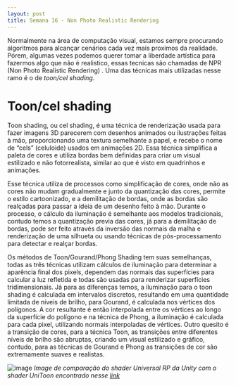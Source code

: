 ```yaml
---
layout: post
title: Semana 16 - Non Photo Realistic Rendering
---
```


Normalmente na área de computação visual, estamos sempre procurando algoritmos para alcançar cenários
cada vez mais proximos da realidade. Pórem, algumas vezes podemos querer tomar a liberdade artística
para fazermos algo que não é realistico, essas tecnicas são chamadas de NPR (Non Photo Realistic Rendering)
. Uma das técnicas mais utilizadas nesse ramo é o de *toon/cel shading*.

# Toon/cel shading

Toon shading, ou cel shading, é uma técnica de renderização usada para fazer imagens 3D parecerem com desenhos animados ou ilustrações feitas à mão,
proporcionando uma textura semelhante a papel, e recebe o nome de “cels” (celuloide) usados em animações 2D. 
Essa técnica simplifica a paleta de cores e utiliza bordas bem definidas para criar um visual estilizado e não fotorrealista, similar ao que é visto em quadrinhos e animações.

Esse técnica utiliza de processos como simplificação de cores, onde não as cores não mudam gradualmente e junto da quantização das cores, permite o estilo cartoonizado, e a demilitação de bordas, onde as bordas são realçadas para
passar a ideia de um desenho feito à mão. Durante o processo, o cálculo da iluminação é semelhante aos modelos tradicionais, contudo temos a quantização previa das cores, já para a demilitação de bordas,  pode ser feito através da 
inversão das normais da malha e renderização de uma silhueta ou usando técnicas de pós-processamento para detectar e realçar bordas.

Os métodos de Toon/Gourand/Phong Shading tem suas semelhanças, todas as três técnicas utilizam cálculos de iluminação para determinar a aparência final dos pixels, dependem das normais das superfícies para calcular a luz refletida
e todas são usadas para renderizar superfícies tridimensionais. Já para as diferenças temos, a iluminação para o toon shading é calculada em intervalos discretos, resultando em uma quantidade limitada de níveis de brilho, para Gourand, 
é calculada nos vértices dos polígonos. A cor resultante é então interpolada entre os vértices ao longo da superfície do polígono e na técnica de Phong, a iluminação é calculada para cada pixel, 
utilizando normais interpoladas de vértices. Outro quesito é a transição de cores, para a técnica Toon, as transições entre diferentes níveis de brilho são abruptas, criando um visual estilizado e gráfico, contudo, para as técnicas de
Gourand e Phong as transições de cor são extremamente suaves e realistas.

![image](https://github.com/lucastso10/lucastso10.github.io/assets/84486266/cdf7dc8f-d265-4945-89f1-88dbc31b211c)
*Image de comparação do shader Universal RP da Unity com o shader UniToon encontrado nesse [link](https://github.com/yoship1639/UniToon)*
